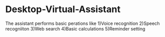 # Desktop-Virtual-Assistant

The assistant performs basic perations like
1)Voice recognition 
2)Speech recogniiton
3)Web search
4)Basic calculations
5)Reminder setting
